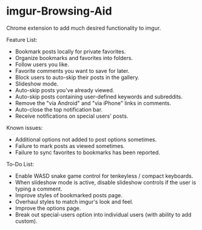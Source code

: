 # imgur-Browsing-Aid
Chrome extension to add much desired functionality to imgur.

Feature List:
* Bookmark posts locally for private favorites.
* Organize bookmarks and favorites into folders.
* Follow users you like.
* Favorite comments you want to save for later.
* Block users to auto-skip their posts in the gallery.
* Slideshow mode.
* Auto-skip posts you've already viewed.
* Auto-skip posts containing user-defined keywords and subreddits.
* Remove the "via Android" and "via iPhone" links in comments.
* Auto-close the top notification bar.
* Receive notifications on special users' posts.


Known issues:
* Additional options not added to post options sometimes.
* Failure to mark posts as viewed sometimes.
* Failure to sync favorites to bookmarks has been reported.

To-Do List:
* Enable WASD snake game control for tenkeyless / compact keyboards.
* When slideshow mode is active, disable slideshow controls if the user is typing a comment.
* Improve styles of bookmarked posts page.
* Overhaul styles to match imgur's look and feel.
* Improve the options page.
* Break out special-users option into individual users (with ability to add custom).
